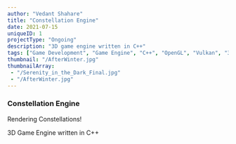 ```yaml
---
author: "Vedant Shahare"
title: "Constellation Engine"
date: 2021-07-15
uniqueID: 1
projectType: "Ongoing"
description: "3D game engine written in C++"
tags: ["Game Development", "Game Engine", "C++", "OpenGL", "Vulkan", "3D", "Premake"]
thumbnail: "/AfterWinter.jpg"
thumbnailArray:
 - "/Serenity_in_the_Dark_Final.jpg"
 - "/AfterWinter.jpg"
---
```


### Constellation Engine

Rendering Constellations!

3D Game Engine written in C++